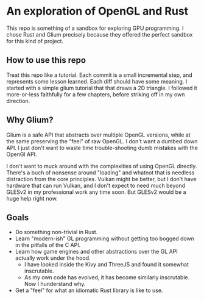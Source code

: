 # An exploration of OpenGL and Rust

This repo is something of a sandbox for exploring GPU programming. I
chose Rust and Glium precisely because they offered the perfect
sandbox for this kind of project.

## How to use this repo

Treat this repo like a tutorial. Each commit is a small incremental
step, and represents some lesson learned. Each diff should have some
meaning. I started with a simple glium tutorial that that draws a 2D
triangle. I followed it more-or-less faithfully for a few chapters, before 
striking off in my own direction.

## Why Glium?

Glium is a safe API that abstracts over multiple OpenGL versions,
while at the same preserving the "feel" of raw OpenGL. I don't want a
dumbed down API. I just don't want to waste time trouble-shooting dumb
mistakes with the OpenGl API.

I don't want to muck around with the complexities of using OpenGL
directly. There's a buch of nonsense around "loading" and whatnot that
is needless distraction from the core principles. Vulkan might be
better, but I don't have hardware that can run Vulkan, and I don't
expect to need much beyond GLESv2 in my professional work any time
soon. But GLESv2 would be a huge help right now.

## Goals

- Do something non-trivial in Rust.
- Learn "modern-ish" GL programming without getting too bogged down in
  the pitfalls of the C API.
- Learn how game engines and other abstractions over the GL API
  actually work under the hood.
  - I have looked inside the Kivy and ThreeJS and found it somewhat inscrutable.
  - As my own code has evolved, it has become similarly inscrutable. Now I hunderstand why.
- Get a "feel" for what an idiomatic Rust library is like to use.
